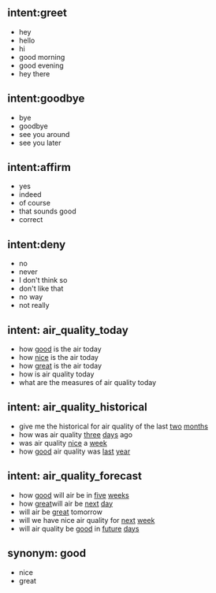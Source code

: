 ## intent:greet
- hey
- hello
- hi
- good morning
- good evening
- hey there

## intent:goodbye
- bye
- goodbye
- see you around
- see you later

## intent:affirm
- yes
- indeed
- of course
- that sounds good
- correct

## intent:deny
- no
- never
- I don't think so
- don't like that
- no way
- not really

## intent: air_quality_today
- how [good](good) is the air today
- how [nice](good) is the air today
- how [great](good) is the air today
- how is air quality today
- what are the measures of air quality today

## intent: air_quality_historical
- give me the historical for air quality of the last [two](number) [months](time_measures)
- how was air quality [three](number) [days](time_measures) ago
- was air quality [nice](good) a [week](time_measures)
- how [good](good) air quality was [last](hierarchy_number) [year](time_measures)

## intent: air_quality_forecast
- how [good](good) will air be in [five](number) [weeks](time_measures)
- how [great](good)will air be [next](hierarchy_number) [day](time_measures)
- will air be [great](good) tomorrow
- will we have nice air quality for [next](hierarchy_number) [week](time_measures)
- will air quality be [good](good) in [future](hiearchy_number) [days](time_measures)


## synonym: good
- nice
- great
